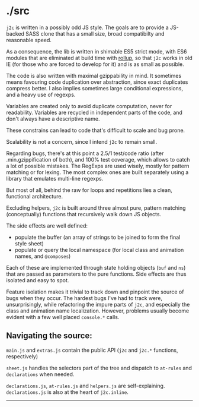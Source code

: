 # ./src

`j2c` is written in a possibly odd JS style. The goals are to provide a JS-backed SASS clone that has a small size, broad compatibilty and reasonable speed.

As a consequence, the lib is written in shimable ES5 strict mode, with ES6 modules that are eliminated at build time with [rollup](), so that `j2c` works in old IE (for those who are forced to develop for it) and is as small as possible.

The code is also written with maximal gzippability in mind. It sometimes means favouring code duplication over abstraction, since exact duplicates compress better. I also implies sometimes large conditional expressions, and a heavy use of regexps.

Variables are created only to avoid duplicate computation, never for readability. Variables are recycled in independent parts of the code, and don't always have a descriptive name.

These constrains can lead to code that's difficult to scale and bug prone. 

Scalability is not a concern, since I intend `j2c` to remain small. 

Regarding bugs, there's at this point a 2.5/1 test/code ratio (after .min.gzippification of both), and 100% test coverage, which allows to catch a lot of possible mistakes. The RegExps are used wisely, mostly for pattern matching or for lexing. The most complex ones are built separately using a library that emulates multi-line regexps.

But most of all, behind the raw for loops and repetitions lies a clean, functional architecture.

Excluding helpers, `j2c` is built around three almost pure, pattern matching (conceptually) functions that recursively walk down JS objects.

The side effects are well defined:

- populate the buffer (an array of strings to be joined to form the final style sheet)
- populate or query the local namespace (for local class and animation names, and `@composes`)

Each of these are implemented through state holding objects (`buf` and `ns`) that are passed as parameters to the pure functions. Side effects are thus isolated and easy to spot.

Feature isolation makes it trivial to track down and pinpoint the source of bugs when they occur. The hardest bugs I've had to track were, unsurprisingly, while refactoring the impure parts of `j2c`, and especially the class and animation name localization. However, problems usually become evident with a few well placed `console.*` calls.

## Navigating the source:

`main.js` and `extras.js` contain the public API (`j2c` and `j2c.*` functions, respectively)

`sheet.js` handles the selectors part of the tree and dispatch to `at-rules` and `declarations` when needed.

`declarations.js`, `at-rules.js` and `helpers.js` are self-explaining. `declarations.js` is also at the heart of `j2c.inline`.

---

